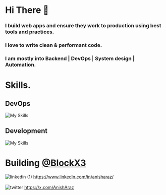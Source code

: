 # Hi There 👋
### I build web apps and ensure they work to production using best tools and practices.
### I love to write clean & performant code.
### I am mostly into Backend | DevOps | System design | Automation.

# Skills.
## DevOps
![My Skills](https://skillicons.dev/icons?i=kubernetes,docker,aws,git,githubactions,grafana,jenkins,terraform,ansible,prometheus,bash,cloudflare,linux,nginx)
## Development
![My Skills](https://skillicons.dev/icons?i=js,ts,python,nextjs,express,kafka,rabbitmq,postgres,prisma,react,redis,tailwind,html,css,figma,)

# Building [@BlockX3](http://blockx3.xyz/)
![linkedin (1)](https://github.com/anisharaz/anisharaz/assets/105302254/5de919d7-8932-4fc4-9f81-23aa1498c05d) https://www.linkedin.com/in/anisharaz/ <br> <br>
![twitter](https://github.com/anisharaz/anisharaz/assets/105302254/36b440eb-9714-431b-97d6-29662a9d689c) https://x.com/AnishAraz
